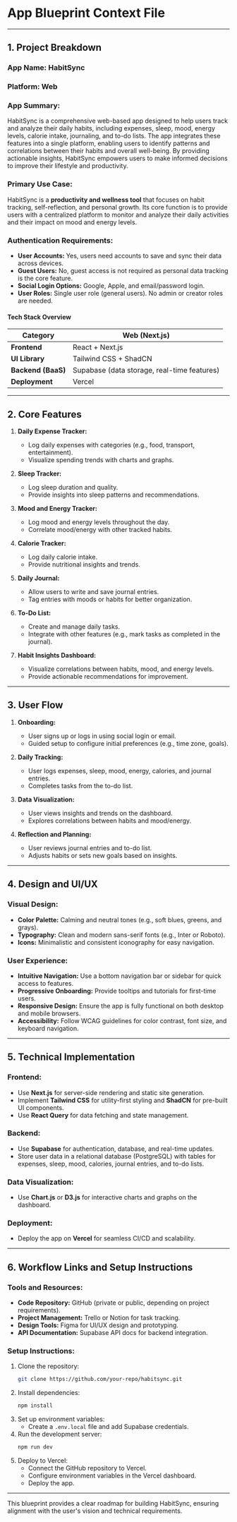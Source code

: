 # App Blueprint Context File

---

## **1. Project Breakdown**

### **App Name:** HabitSync

### **Platform:** Web

### **App Summary:**
HabitSync is a comprehensive web-based app designed to help users track and analyze their daily habits, including expenses, sleep, mood, energy levels, calorie intake, journaling, and to-do lists. The app integrates these features into a single platform, enabling users to identify patterns and correlations between their habits and overall well-being. By providing actionable insights, HabitSync empowers users to make informed decisions to improve their lifestyle and productivity.

### **Primary Use Case:**
HabitSync is a **productivity and wellness tool** that focuses on habit tracking, self-reflection, and personal growth. Its core function is to provide users with a centralized platform to monitor and analyze their daily activities and their impact on mood and energy levels.

### **Authentication Requirements:**
- **User Accounts:** Yes, users need accounts to save and sync their data across devices.
- **Guest Users:** No, guest access is not required as personal data tracking is the core feature.
- **Social Login Options:** Google, Apple, and email/password login.
- **User Roles:** Single user role (general users). No admin or creator roles are needed.

#### **Tech Stack Overview**
| Category       | Web (Next.js)                                  |
|---------------|------------------------------------------------|
| **Frontend**  | React + Next.js                               |
| **UI Library** | Tailwind CSS + ShadCN                         |
| **Backend (BaaS)** | Supabase (data storage, real-time features) |
| **Deployment** | Vercel                                        |

---

## **2. Core Features**

1. **Daily Expense Tracker:**
   - Log daily expenses with categories (e.g., food, transport, entertainment).
   - Visualize spending trends with charts and graphs.

2. **Sleep Tracker:**
   - Log sleep duration and quality.
   - Provide insights into sleep patterns and recommendations.

3. **Mood and Energy Tracker:**
   - Log mood and energy levels throughout the day.
   - Correlate mood/energy with other tracked habits.

4. **Calorie Tracker:**
   - Log daily calorie intake.
   - Provide nutritional insights and trends.

5. **Daily Journal:**
   - Allow users to write and save journal entries.
   - Tag entries with moods or habits for better organization.

6. **To-Do List:**
   - Create and manage daily tasks.
   - Integrate with other features (e.g., mark tasks as completed in the journal).

7. **Habit Insights Dashboard:**
   - Visualize correlations between habits, mood, and energy levels.
   - Provide actionable recommendations for improvement.

---

## **3. User Flow**

1. **Onboarding:**
   - User signs up or logs in using social login or email.
   - Guided setup to configure initial preferences (e.g., time zone, goals).

2. **Daily Tracking:**
   - User logs expenses, sleep, mood, energy, calories, and journal entries.
   - Completes tasks from the to-do list.

3. **Data Visualization:**
   - User views insights and trends on the dashboard.
   - Explores correlations between habits and mood/energy.

4. **Reflection and Planning:**
   - User reviews journal entries and to-do list.
   - Adjusts habits or sets new goals based on insights.

---

## **4. Design and UI/UX**

### **Visual Design:**
- **Color Palette:** Calming and neutral tones (e.g., soft blues, greens, and grays).
- **Typography:** Clean and modern sans-serif fonts (e.g., Inter or Roboto).
- **Icons:** Minimalistic and consistent iconography for easy navigation.

### **User Experience:**
- **Intuitive Navigation:** Use a bottom navigation bar or sidebar for quick access to features.
- **Progressive Onboarding:** Provide tooltips and tutorials for first-time users.
- **Responsive Design:** Ensure the app is fully functional on both desktop and mobile browsers.
- **Accessibility:** Follow WCAG guidelines for color contrast, font size, and keyboard navigation.

---

## **5. Technical Implementation**

### **Frontend:**
- Use **Next.js** for server-side rendering and static site generation.
- Implement **Tailwind CSS** for utility-first styling and **ShadCN** for pre-built UI components.
- Use **React Query** for data fetching and state management.

### **Backend:**
- Use **Supabase** for authentication, database, and real-time updates.
- Store user data in a relational database (PostgreSQL) with tables for expenses, sleep, mood, calories, journal entries, and to-do lists.

### **Data Visualization:**
- Use **Chart.js** or **D3.js** for interactive charts and graphs on the dashboard.

### **Deployment:**
- Deploy the app on **Vercel** for seamless CI/CD and scalability.

---

## **6. Workflow Links and Setup Instructions**

### **Tools and Resources:**
- **Code Repository:** GitHub (private or public, depending on project requirements).
- **Project Management:** Trello or Notion for task tracking.
- **Design Tools:** Figma for UI/UX design and prototyping.
- **API Documentation:** Supabase API docs for backend integration.

### **Setup Instructions:**
1. Clone the repository:
   ```bash
   git clone https://github.com/your-repo/habitsync.git
   ```
2. Install dependencies:
   ```bash
   npm install
   ```
3. Set up environment variables:
   - Create a `.env.local` file and add Supabase credentials.
4. Run the development server:
   ```bash
   npm run dev
   ```
5. Deploy to Vercel:
   - Connect the GitHub repository to Vercel.
   - Configure environment variables in the Vercel dashboard.
   - Deploy the app.

---

This blueprint provides a clear roadmap for building HabitSync, ensuring alignment with the user's vision and technical requirements.
